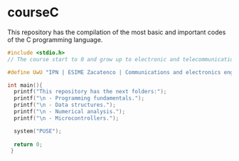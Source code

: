 # courseC
This repository has the compilation of the most basic and important codes of the C programming language.

```C
#include <stdio.h>
// The course start to 0 and grow up to electronic and telecommunications engineer.

#define UwU "IPN | ESIME Zacatenco | Communications and electronics engineering"

int main(){
  printf("This repository has the next folders:");
  printf("\n - Programming fundamentals.");
  printf("\n - Data structures.");
  printf("\n - Numerical analysis.");
  printf("\n - Microcontrollers.");

  system("PUSE");
  
  return 0;
 }
```

